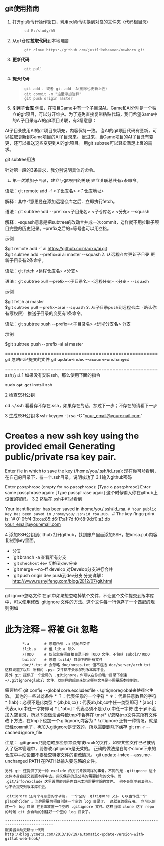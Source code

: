 ## git使用指南 ##
1. 打开git命令行操作窗口，利用cd命令切换到对应的文件夹（代码根目录）
	>`cd E:/study/h5`

2. 从git仓库**拉取代码**到本地电脑
	>`git clone https://github.com/justlikeheaven/newborn.git`
 
3. **更新代码**
	>`git pull` 

4. **提交代码**
    >`git add . 或者 git add -A(删除也更新上去)`  
	>`git commit -m "这里添加注释"`  
    >`git push origin master`
	
5. **引用子仓库**
例如，在项目Game中有一个子目录AI。Game和AI分别是一个独立的git项目，可以分开维护。为了避免直接复制粘贴代码，我们希望Game中的AI子目录与AI的git项目关联，有3层意思：

AI子目录使用AI的git项目来填充，内容保持一致。
当AI的git项目代码有更新，可以拉取更新到Game项目的AI子目录来。
反过来，当Game项目的AI子目录有变更，还可以推送这些变更到AI的git项目。
用git subtree可以轻松满足上面的需求。

git subtree用法

针对第一段的3条需求，我分别说明具体的命令。

1. 第一次添加子目录，建立与git项目的关联
建立关联总共有2条命令。

语法：git remote add -f <子仓库名> <子仓库地址>

解释：其中-f意思是在添加远程仓库之后，立即执行fetch。

语法：git subtree add --prefix=<子目录名> <子仓库名> <分支> --squash

解释：–squash意思是把subtree的改动合并成一次commit，这样就不用拉取子项目完整的历史记录。–prefix之后的=等号也可以用空格。

示例

$git remote add -f ai https://github.com/aoxu/ai.git  
$git subtree add --prefix=ai ai master --squash
2. 从远程仓库更新子目录
更新子目录有2条命令。

语法：git fetch <远程仓库名> <分支>

语法：git subtree pull --prefix=<子目录名> <远程分支> <分支> --squash

示例

$git fetch ai master  
$git subtree pull --prefix=ai ai --squash
3. 从子目录push到远程仓库（确认你有写权限）
推送子目录的变更有1条命令。

语法：git subtree push --prefix=<子目录名> <远程分支名> 分支

示例

$git subtree push --prefix=ai ai master

======================================================
git 忽略已经提交的文件
git update-index --assume-unchanged <files>

======================================================
ssh方式
1 如果没有安装ssh，那么使用下面的指令

sudo apt-get install ssh

2 检查SSH公钥

cd ~/.ssh
看看存不存在.ssh，如果存在的话，掠过下一步；不存在的请看下一步

3 生成SSH公钥
$ ssh-keygen -t rsa -C "your_email@youremail.com" 
# Creates a new ssh key using the provided email Generating public/private rsa key pair. 
Enter file in which to save the key (/home/you/.ssh/id_rsa):
现在你可以看到，在自己的目录下，有一个.ssh目录，说明成功了
3.1 输入github密码

Enter passphrase (empty for no passphrase): [Type a passphrase] 
Enter same passphrase again: [Type passphrase again]
这个时候输入你在github上设置的密码。
3.2 然后在.ssh中可以看到

Your identification has been saved in /home/you/.ssh/id_rsa. 
`# Your public key has been saved in /home/you/.ssh/id_rsa.pub.
`# The key fingerprint is: 
`# 01:0f:f4:3b:ca:85:d6:17:a1:7d:f0:68:9d:f0:a2:db your_email@youremail.com

4 添加SSH公钥到github
打开github，找到账户里面添加SSH，把idrsa.pub内容复制到key里面。

- 分支
- `git branch -a 查看所有分支
- `git checkout dev 切换到dev分支
- `git merge --no-ff develop 对Develop分支进行合并
- `git push origin dev push到dev分支
分支详解：http://www.ruanyifeng.com/blog/2012/07/git.html

-----------------------------------------------------------------------------------------------------
git ignore忽略文件
在git中如果想忽略掉某个文件，不让这个文件提交到版本库中，可以使用修改 .gitignore 文件的方法。这个文件每一行保存了一个匹配的规则例如：
# 此为注释 – 将被 Git 忽略
            *.a       # 忽略所有 .a 结尾的文件
            !lib.a    # 但 lib.a 除外
            /TODO     # 仅仅忽略项目根目录下的 TODO 文件，不包括 subdir/TODO
            build/    # 忽略 build/ 目录下的所有文件
            doc/*.txt # 会忽略 doc/notes.txt 但不包括 doc/server/arch.txt
    这样设置了以后 所有的 .pyc 文件都不会添加到版本库中去。
    另外 git 提供了一个全局的 .gitignore，你可以在你的用户目录下创建 ~/.gitignoreglobal 文件，以同样的规则来划定哪些文件是不需要版本控制的。
需要执行 git config --global core.excludesfile ~/.gitignoreglobal来使得它生效。
其他的一些过滤条件
    * ？：代表任意的一个字符
    * ＊：代表任意数目的字符
    * {!ab}：必须不是此类型
    * {ab,bb,cx}：代表ab,bb,cx中任一类型即可
    * [abc]：代表a,b,c中任一字符即可
    * [ ^abc]：代表必须不是a,b,c中任一字符
    由于git不会加入空目录，所以下面做法会导致tmp不会存在 tmp/*             //忽略tmp文件夹所有文件
    改下方法，在tmp下也加一个.gitignore,内容为
                        *
                        !.gitignore
    还有一种情况，就是已经commit了，再加入gitignore是无效的，所以需要删除下缓存
                        git rm -r --cached ignore_file

注意： .gitignore只能忽略那些原来没有被track的文件，如果某些文件已经被纳入了版本管理中，则修改.gitignore是无效的。
    正确的做法是在每个clone下来的仓库中手动设置不要检查特定文件的更改情况。
    git update-index --assume-unchanged PATH    在PATH处输入要忽略的文件。

    另外 git 还提供了另一种 exclude 的方式来做同样的事情，不同的是 .gitignore 这个文件本身会提交到版本库中去。用来保存的是公共的需要排除的文件。而 .git/info/exclude 这里设置的则是你自己本地需要排除的文件。 他不会影响到其他人。也不会提交到版本库中去。

    .gitignore 还有个有意思的小功能， 一个空的 .gitignore 文件 可以当作是一个 placeholder 。当你需要为项目创建一个空的 log 目录时， 这就变的很有用。 你可以创建一个 log 目录 在里面放置一个空的 .gitignore 文件。这样当你 clone 这个 repo 的时候 git 会自动的创建好一个空的 log 目录了。
	
	--------------------------------------------------------------------------------------------
	服务器自动更新git代码
	http://blog.ycnets.com/2013/10/19/automatic-update-version-with-gitlab-web-hook/